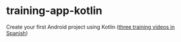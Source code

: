 # training-app-kotlin
Create your first Android project using Kotlin ([three training videos in Spanish](https://devexperto.com/training1-fixdisl/))
